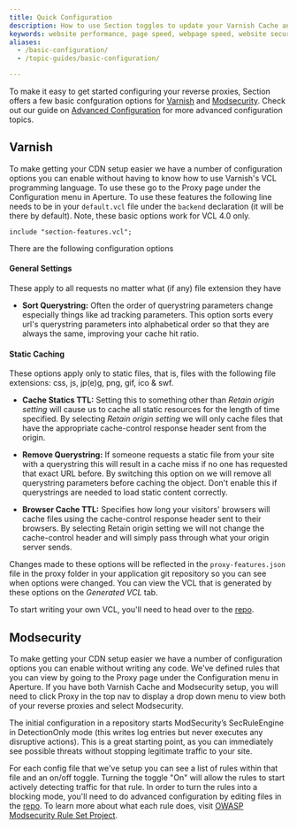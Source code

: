 ```yaml
---
title: Quick Configuration
description: How to use Section toggles to update your Varnish Cache and modsecurity configurations.
keywords: website performance, page speed, webpage speed, website security, varnish, VCL, modsecurity, CDN configuration
aliases:
  - /basic-configuration/
  - /topic-guides/basic-configuration/

---
```


To make it easy to get started configuring your reverse proxies, Section offers a few basic confguration options for [Varnish](#varnish) and [Modsecurity](#modsecurity). Check out our guide on [Advanced Configuration](/docs/topic-guides/advanced-config/) for more advanced configuration topics.

## Varnish

To make getting your CDN setup easier we have a number of configuration options you can enable without having to know how to use Varnish's VCL programming language. To use these go to the Proxy page under the Configuration menu in Aperture.  To use these features the following line needs to be in your `default.vcl` file under the `backend` declaration (it will be there by default). Note, these basic options work for VCL 4.0 only.

    include "section-features.vcl";

There are the following configuration options

#### General Settings
These apply to all requests no matter what (if any) file extension they have

 * **Sort Querystring:** Often the order of querystring parameters change especially things like ad tracking parameters. This option sorts every url's querystring parameters into alphabetical order so that they are always the same, improving your cache hit ratio.

#### Static Caching
These options apply only to static files, that is, files with the following file extensions: css, js, jp(e)g, png, gif, ico & swf.

 * **Cache Statics TTL:** Setting this to something other than *Retain origin setting* will cause us to cache all static resources for the length of time specified. By selecting *Retain origin setting* we will only cache files that have the appropriate cache-control response header sent from the origin.

 * **Remove Querystring:** If someone requests a static file from your site with a querystring this will result in a cache miss if no one has requested that exact URL before. By switching this option on we will remove all querystring parameters before caching the object. Don't enable this if querystrings are needed to load static content correctly.

 * **Browser Cache TTL:** Specifies how long your visitors' browsers will cache files using the cache-control response header sent to their browsers. By selecting Retain origin setting we will not change the cache-control header and will simply pass through what your origin server sends.

Changes made to these options will be reflected in the `proxy-features.json` file in the proxy folder in your application git repository so you can see when options were changed.  You can view the VCL that is generated by these options on the *Generated VCL* tab.

To start writing your own VCL, you'll need to head over to the [repo](/docs/topic-guides/advanced-config/).

## Modsecurity

To make getting your CDN setup easier we have a number of configuration options you can enable without writing any code. We've defined rules that you can view by going to the Proxy page under the Configuration menu in Aperture. If you have both Varnish Cache and Modsecurity setup, you will need to click Proxy in the top nav to display a drop down menu to view both of your reverse proxies and select Modsecurity.

The initial configuration in a repository starts ModSecurity’s SecRuleEngine in DetectionOnly mode (this writes log entries but never executes any disruptive actions). This is a great starting point, as you can immediately see possible threats without stopping legitimate traffic to your site.

For each config file that we've setup you can see a list of rules within that file and an on/off toggle. Turning the toggle "On" will allow the rules to start actively detecting traffic for that rule. In order to turn the rules into a blocking mode, you'll need to do advanced configuration by editing files in the [repo](/docs/advanced-configuration). To learn more about what each rule does, visit [OWASP Modsecurity Rule Set Project](https://www.owasp.org/index.php/Category:OWASP_ModSecurity_Core_Rule_Set_Project).
